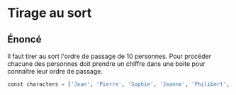 # Tirage au sort

## Énoncé

Il faut tirer au sort l'ordre de passage de 10 personnes. Pour procéder chacune des personnes doit prendre un chiffre dans une boite pour connaître leur ordre de passage.

```python
const characters = ['Jean', 'Pierre', 'Sophie', 'Jeanne', 'Philibert', 'Jean-luc', 'Anne-sophie', 'Élizabeth', 'Maurice', 'Morticia']
```
